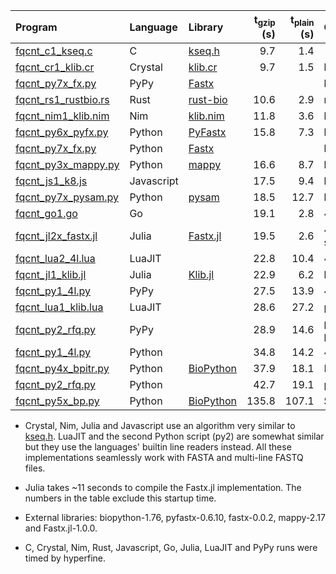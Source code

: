 |Program | Language | Library | t<sub>gzip</sub> (s) | t<sub>plain</sub> (s) | Comments |
|:-------|:---------|:--------|---------------------:|----------------------:|:---------|
|[fqcnt\_c1\_kseq.c](fqcnt_c1_kseq.c)          |C         |[kseq.h](../lib/kseq.h)     |  9.7|  1.4||
|[fqcnt\_cr1\_klib.cr](fqcnt_cr1_klib.cr)      |Crystal   |[klib.cr](../lib/klib.cr)   |  9.7|  1.5|kseq.h port|
|[fqcnt\_py7x\_fx.py](fqcnt_py7x_fx.py)        |PyPy      |[Fastx][fx.py]              |     |     |kseq.h binding|
|[fqcnt\_rs1\_rustbio.rs](fqcnt_rs1_rustbio.rs)|Rust      |[rust-bio][rust-bio]        | 10.6|  2.9|rust-bio|
|[fqcnt\_nim1\_klib.nim](fqcnt_nim1_klib.nim)  |Nim       |[klib.nim](../lib/klib.nim) | 11.8|  3.6|kseq.h port|
|[fqcnt\_py6x\_pyfx.py](fqcnt_py6x_pyfx.py)    |Python    |[PyFastx][pyfx]             | 15.8|  7.3|kseq.h binding|
|[fqcnt\_py7x\_fx.py](fqcnt_py7x_fx.py)        |Python    |[Fastx][fx.py]              |     |     |kseq.h binding|
|[fqcnt\_py3x\_mappy.py](fqcnt_py3x_mappy.py)  |Python    |[mappy][mappy]              | 16.6|  8.7|kseq.h binding|
|[fqcnt\_js1\_k8.js](fqcnt_js1_k8.js)          |Javascript|                            | 17.5|  9.4|kseq.h port|
|[fqcnt\_py7x\_pysam.py](fqcnt_py7x_pysam.py)  |Python    |[pysam][pysam]              | 18.5| 12.7|kseq.h binding|
|[fqcnt\_go1.go](fqcnt_go1.go)                 |Go        |                            | 19.1|  2.8|4-line only|
|[fqcnt\_jl2x\_fastx.jl](fqcnt_jl2x_fastx.jl)  |Julia     |[Fastx.jl][fx.jl]           | 19.5|  2.6|4-line only; no startup|
|[fqcnt\_lua2\_4l.lua](fqcnt_lua2_4l.lua)      |LuaJIT    |                            | 22.8| 10.4|4-line only|
|[fqcnt\_jl1\_klib.jl](fqcnt_jl1_klib.jl)      |Julia     |[Klib.jl](../lib/Klib.jl)   | 22.9|  6.2|kseq.h port|
|[fqcnt\_py1\_4l.py](fqcnt_py1_4l.py)          |PyPy      |                            | 27.5| 13.9|4-line only; pypy|
|[fqcnt\_lua1\_klib.lua](fqcnt_lua1_klib.lua)  |LuaJIT    |                            | 28.6| 27.2|partial kseq.h port|
|[fqcnt\_py2\_rfq.py](fqcnt_py2_rfq.py)        |PyPy      |                            | 28.9| 14.6|partial kseq.h port; pypy|
|[fqcnt\_py1\_4l.py](fqcnt_py1_4l.py)          |Python    |                            | 34.8| 14.2|4-line only|
|[fqcnt\_py4x\_bpitr.py](fqcnt_py4x_bpitr.py)  |Python    |[BioPython][bp]             | 37.9| 18.1|FastqGeneralIterator|
|[fqcnt\_py2\_rfq.py](fqcnt_py2_rfq.py)        |Python    |                            | 42.7| 19.1|partial kseq.h port|
|[fqcnt\_py5x\_bp.py](fqcnt_py5x_bp.py)        |Python    |[BioPython][bp]             |135.8|107.1|SeqIO.parse|

* Crystal, Nim, Julia and Javascript use an algorithm very similar to
  [kseq.h](../lib/kseq.h). LuaJIT and the second Python script (py2) are
  somewhat similar but they use the languages' builtin line readers instead. All
  these implementations seamlessly work with FASTA and multi-line FASTQ files.

* Julia takes ~11 seconds to compile the Fastx.jl implementation. The numbers
  in the table exclude this startup time.

* External libraries: biopython-1.76, pyfastx-0.6.10, fastx-0.0.2, mappy-2.17 and
  Fastx.jl-1.0.0.

* C, Crystal, Nim, Rust, Javascript, Go, Julia, LuaJIT and PyPy runs were timed by
  hyperfine.

[bp]: https://biopython.org/
[fx.jl]: https://github.com/BioJulia/FASTX.jl
[mappy]: https://github.com/lh3/minimap2/tree/master/python
[pyfx]: https://github.com/lmdu/pyfastx
[fx.py]: https://github.com/cjw85/fastx
[pysam]: https://pysam.readthedocs.io/en/latest/api.html
[rust-bio]: https://github.com/rust-bio/rust-bio
